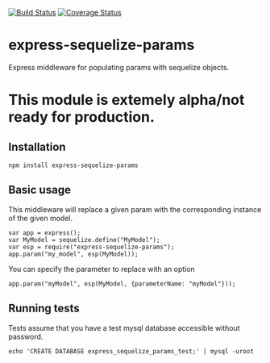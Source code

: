 [![Build Status](https://travis-ci.org/admittedly/express-sequelize-params.svg?branch=master)](https://travis-ci.org/admittedly/express-sequelize-params)
[![Coverage Status](https://coveralls.io/repos/admittedly/express-sequelize-params/badge.png?branch=master)](https://coveralls.io/r/admittedly/express-sequelize-params?branch=master)

express-sequelize-params
========================

Express middleware for populating params with sequelize objects.

This module is extemely alpha/not ready for production.
===

Installation
---
```
npm install express-sequelize-params
```

Basic usage
---
This middleware will replace a given param with the corresponding instance of the given model.
```
var app = express();
var MyModel = sequelize.define("MyModel");
var esp = require("express-sequelize-params");
app.param("my_model", esp(MyModel));
```
You can specify the parameter to replace with an option
```
app.param("myModel", esp(MyModel, {parameterName: "myModel"}));
```

Running tests
---
Tests assume that you have a test mysql database accessible without password.
```
echo 'CREATE DATABASE express_sequelize_params_test;' | mysql -uroot
```

